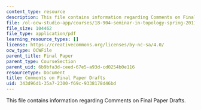 ```yaml
---
content_type: resource
description: This file contains information regarding Comments on Final Paper Drafts.
file: /ol-ocw-studio-app/courses/18-904-seminar-in-topology-spring-2011/343d96d135a72300f69c9338178d46bd_MIT18_904S11_final.pdf
file_size: 104462
file_type: application/pdf
learning_resource_types: []
license: https://creativecommons.org/licenses/by-nc-sa/4.0/
ocw_type: OCWFile
parent_title: Final Paper
parent_type: CourseSection
parent_uid: 6b9bfa3d-ceed-67e5-a93d-cd0254b0e116
resourcetype: Document
title: Comments on Final Paper Drafts
uid: 343d96d1-35a7-2300-f69c-9338178d46bd
---
```

This file contains information regarding Comments on Final Paper Drafts.
